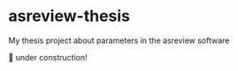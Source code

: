 # asreview-thesis
My thesis project about parameters in the asreview software

:wrench: under construction!

